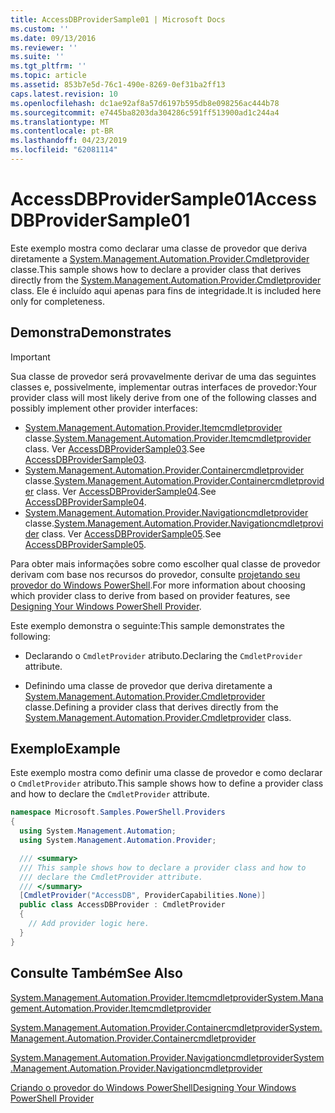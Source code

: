 ```yaml
---
title: AccessDBProviderSample01 | Microsoft Docs
ms.custom: ''
ms.date: 09/13/2016
ms.reviewer: ''
ms.suite: ''
ms.tgt_pltfrm: ''
ms.topic: article
ms.assetid: 853b7e5d-76c1-490e-8269-0ef31ba2ff13
caps.latest.revision: 10
ms.openlocfilehash: dc1ae92af8a57d6197b595db8e098256ac444b78
ms.sourcegitcommit: e7445ba8203da304286c591ff513900ad1c244a4
ms.translationtype: MT
ms.contentlocale: pt-BR
ms.lasthandoff: 04/23/2019
ms.locfileid: "62081114"
---
```

# <a name="accessdbprovidersample01"></a><span data-ttu-id="057ba-102">AccessDBProviderSample01</span><span class="sxs-lookup"><span data-stu-id="057ba-102">AccessDBProviderSample01</span></span>

<span data-ttu-id="057ba-103">Este exemplo mostra como declarar uma classe de provedor que deriva diretamente a [System.Management.Automation.Provider.Cmdletprovider](/dotnet/api/System.Management.Automation.Provider.CmdletProvider) classe.</span><span class="sxs-lookup"><span data-stu-id="057ba-103">This sample shows how to declare a provider class that derives directly from the [System.Management.Automation.Provider.Cmdletprovider](/dotnet/api/System.Management.Automation.Provider.CmdletProvider) class.</span></span> <span data-ttu-id="057ba-104">Ele é incluído aqui apenas para fins de integridade.</span><span class="sxs-lookup"><span data-stu-id="057ba-104">It is included here only for completeness.</span></span>

## <a name="demonstrates"></a><span data-ttu-id="057ba-105">Demonstra</span><span class="sxs-lookup"><span data-stu-id="057ba-105">Demonstrates</span></span>

> [!IMPORTANT]
> <span data-ttu-id="057ba-106">Sua classe de provedor será provavelmente derivar de uma das seguintes classes e, possivelmente, implementar outras interfaces de provedor:</span><span class="sxs-lookup"><span data-stu-id="057ba-106">Your provider class will most likely derive from one of the following classes and possibly implement other provider interfaces:</span></span>
>
> -   <span data-ttu-id="057ba-107">[System.Management.Automation.Provider.Itemcmdletprovider](/dotnet/api/System.Management.Automation.Provider.ItemCmdletProvider) classe.</span><span class="sxs-lookup"><span data-stu-id="057ba-107">[System.Management.Automation.Provider.Itemcmdletprovider](/dotnet/api/System.Management.Automation.Provider.ItemCmdletProvider) class.</span></span> <span data-ttu-id="057ba-108">Ver [AccessDBProviderSample03](./accessdbprovidersample03.md).</span><span class="sxs-lookup"><span data-stu-id="057ba-108">See [AccessDBProviderSample03](./accessdbprovidersample03.md).</span></span>
> -   <span data-ttu-id="057ba-109">[System.Management.Automation.Provider.Containercmdletprovider](/dotnet/api/System.Management.Automation.Provider.ContainerCmdletProvider) classe.</span><span class="sxs-lookup"><span data-stu-id="057ba-109">[System.Management.Automation.Provider.Containercmdletprovider](/dotnet/api/System.Management.Automation.Provider.ContainerCmdletProvider) class.</span></span> <span data-ttu-id="057ba-110">Ver [AccessDBProviderSample04](./accessdbprovidersample04.md).</span><span class="sxs-lookup"><span data-stu-id="057ba-110">See [AccessDBProviderSample04](./accessdbprovidersample04.md).</span></span>
> -   <span data-ttu-id="057ba-111">[System.Management.Automation.Provider.Navigationcmdletprovider](/dotnet/api/System.Management.Automation.Provider.NavigationCmdletProvider) classe.</span><span class="sxs-lookup"><span data-stu-id="057ba-111">[System.Management.Automation.Provider.Navigationcmdletprovider](/dotnet/api/System.Management.Automation.Provider.NavigationCmdletProvider) class.</span></span> <span data-ttu-id="057ba-112">Ver [AccessDBProviderSample05](./accessdbprovidersample05.md).</span><span class="sxs-lookup"><span data-stu-id="057ba-112">See [AccessDBProviderSample05](./accessdbprovidersample05.md).</span></span>
>
> <span data-ttu-id="057ba-113">Para obter mais informações sobre como escolher qual classe de provedor derivam com base nos recursos do provedor, consulte [projetando seu provedor do Windows PowerShell](./provider-types.md).</span><span class="sxs-lookup"><span data-stu-id="057ba-113">For more information about choosing which provider class to derive from based on provider features, see [Designing Your Windows PowerShell Provider](./provider-types.md).</span></span>

<span data-ttu-id="057ba-114">Este exemplo demonstra o seguinte:</span><span class="sxs-lookup"><span data-stu-id="057ba-114">This sample demonstrates the following:</span></span>

- <span data-ttu-id="057ba-115">Declarando o `CmdletProvider` atributo.</span><span class="sxs-lookup"><span data-stu-id="057ba-115">Declaring the `CmdletProvider` attribute.</span></span>

- <span data-ttu-id="057ba-116">Definindo uma classe de provedor que deriva diretamente a [System.Management.Automation.Provider.Cmdletprovider](/dotnet/api/System.Management.Automation.Provider.CmdletProvider) classe.</span><span class="sxs-lookup"><span data-stu-id="057ba-116">Defining a provider class that derives directly from the [System.Management.Automation.Provider.Cmdletprovider](/dotnet/api/System.Management.Automation.Provider.CmdletProvider) class.</span></span>

## <a name="example"></a><span data-ttu-id="057ba-117">Exemplo</span><span class="sxs-lookup"><span data-stu-id="057ba-117">Example</span></span>

<span data-ttu-id="057ba-118">Este exemplo mostra como definir uma classe de provedor e como declarar o `CmdletProvider` atributo.</span><span class="sxs-lookup"><span data-stu-id="057ba-118">This sample shows how to define a provider class and how to declare the `CmdletProvider` attribute.</span></span>

```csharp
namespace Microsoft.Samples.PowerShell.Providers
{
  using System.Management.Automation;
  using System.Management.Automation.Provider;

  /// <summary>
  /// This sample shows how to declare a provider class and how to
  /// declare the CmdletProvider attribute.
  /// </summary>
  [CmdletProvider("AccessDB", ProviderCapabilities.None)]
  public class AccessDBProvider : CmdletProvider
  {
    // Add provider logic here.
  }
}
```

## <a name="see-also"></a><span data-ttu-id="057ba-119">Consulte Também</span><span class="sxs-lookup"><span data-stu-id="057ba-119">See Also</span></span>

[<span data-ttu-id="057ba-120">System.Management.Automation.Provider.Itemcmdletprovider</span><span class="sxs-lookup"><span data-stu-id="057ba-120">System.Management.Automation.Provider.Itemcmdletprovider</span></span>](/dotnet/api/System.Management.Automation.Provider.ItemCmdletProvider)

[<span data-ttu-id="057ba-121">System.Management.Automation.Provider.Containercmdletprovider</span><span class="sxs-lookup"><span data-stu-id="057ba-121">System.Management.Automation.Provider.Containercmdletprovider</span></span>](/dotnet/api/System.Management.Automation.Provider.ContainerCmdletProvider)

[<span data-ttu-id="057ba-122">System.Management.Automation.Provider.Navigationcmdletprovider</span><span class="sxs-lookup"><span data-stu-id="057ba-122">System.Management.Automation.Provider.Navigationcmdletprovider</span></span>](/dotnet/api/System.Management.Automation.Provider.NavigationCmdletProvider)

[<span data-ttu-id="057ba-123">Criando o provedor do Windows PowerShell</span><span class="sxs-lookup"><span data-stu-id="057ba-123">Designing Your Windows PowerShell Provider</span></span>](./provider-types.md)